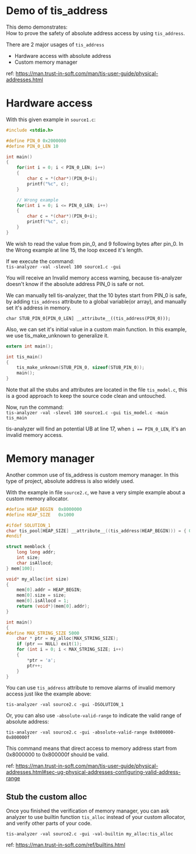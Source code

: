 <!--
trustinsoft/demos
Copyright (C) 2024 TrustInSoft
mailto:contact AT trust-in-soft DOT com

This program is free software; you can redistribute it and/or
modify it under the terms of the GNU Lesser General Public
License as published by the Free Software Foundation; either
version 3 of the License, or (at your option) any later version.

This program is distributed in the hope that it will be useful,
but WITHOUT ANY WARRANTY; without even the implied warranty of
MERCHANTABILITY or FITNESS FOR A PARTICULAR PURPOSE. See the GNU
Lesser General Public License for more details.

You should have received a copy of the GNU Lesser General Public License
along with this program; if not, write to the Free Software Foundation,
Inc., 51 Franklin Street, Fifth Floor, Boston, MA  02110-1301, USA.
-->

# Demo of tis_address

This demo demonstrates:  
How to prove the safety of absolute address access by using `tis_address`.

There are 2 major usages of `tis_address`
- Hardware access with absolute address
- Custom memory manager

ref: https://man.trust-in-soft.com/man/tis-user-guide/physical-addresses.html

# Hardware access

With this given example in `source1.c`:

```c
#include <stdio.h>

#define PIN_0 0x2000000
#define PIN_0_LEN 10

int main()
{
    for(int i = 0; i < PIN_0_LEN; i++)
    {
        char c = *(char*)(PIN_0+i);
        printf("%c", c);
    }

    // Wrong example
    for(int i = 0; i <= PIN_0_LEN; i++)
    {
        char c = *(char*)(PIN_0+i);
        printf("%c", c);
    }
}
```

We wish to read the value from pin_0, and 9 following bytes after pin_0. In the Wrong example at line 15, the loop exceed it's length.

If we execute the command:  
`tis-analyzer -val -slevel 100 source1.c -gui`

You will receive an Invalid memory access warning, because tis-analyzer doesn't know if the absolute address PIN_0 is safe or not.

We can manually tell tis-analyzer, that the 10 bytes start from PIN_0 is safe, by adding `tis_address` attribute to a global variable(or array), and manually set it's address in memory.

`char STUB_PIN_0[PIN_0_LEN] __attribute__((tis_address(PIN_0)));`

Also, we can set it's initial value in a custom main function. In this example, we use tis_make_unknown to generalize it.

```c
extern int main();

int tis_main()
{
    tis_make_unknown(STUB_PIN_0, sizeof(STUB_PIN_0));
    main();
}
```

Note that all the stubs and attributes are located in the file `tis_model.c`, this is a good approach to keep the source code clean and untouched.

Now, run the command:  
`tis-analyzer -val -slevel 100 source1.c -gui tis_model.c -main tis_main`

tis-analyzer will find an potential UB at line 17, when `i == PIN_0_LEN`, it's an invalid memory access.

# Memory manager

Another common use of tis_address is custom memory manager. In this type of project, absolute address is also widely used.

With the example in file `source2.c`, we have a very simple example about a custom memory allocator.

```c
#define HEAP_BEGIN  0x8000000
#define HEAP_SIZE   0x1000

#ifdef SOLUTION_1
char tis_pool[HEAP_SIZE] __attribute__((tis_address(HEAP_BEGIN))) = { 0x00 };
#endif

struct memblock {
	long long addr;
	int size;
    char isAllocd;
} mem[100];

void* my_alloc(int size)
{
    mem[0].addr = HEAP_BEGIN;
    mem[0].size = size;
    mem[0].isAllocd = 1;
    return (void*)(mem[0].addr);
}

int main()
{
#define MAX_STRING_SIZE 5000
    char * ptr = my_alloc(MAX_STRING_SIZE);
    if (ptr == NULL) exit(1);
    for (int i = 0; i < MAX_STRING_SIZE; i++)
    {
        *ptr = 'a';
        ptr++;
    }
}
```

You can use `tis_address` attribute to remove alarms of invalid memory access just like the example above:

`tis-analyzer -val source2.c -gui -DSOLUTION_1`

Or, you can also use `-absolute-valid-range` to indicate the valid range of absolute address:

`tis-analyzer -val source2.c -gui -absolute-valid-range 0x8000000-0x800000f`

This command means that direct access to memory address start from 0x8000000 to 0x800000f should be valid.

ref: https://man.trust-in-soft.com/man/tis-user-guide/physical-addresses.html#sec-ug-physical-addresses-configuring-valid-address-range

## Stub the custom alloc

Once you finished the verification of memory manager, you can ask analyzer to use builtin function `tis_alloc` instead of your custom allocator, and verify other parts of your code.

`tis-analyzer -val source2.c -gui -val-builtin my_alloc:tis_alloc`

ref: https://man.trust-in-soft.com/ref/builtins.html
